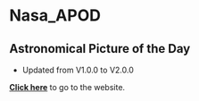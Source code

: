 # Nasa_APOD

## Astronomical Picture of the Day

- Updated from V1.0.0 to V2.0.0

**<a href="https://salty-reaches-73833.herokuapp.com/">Click here</a>** to go to the website.
